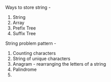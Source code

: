 Ways to store string - 
1. String
2. Array
3. Prefix Tree
4. Suffix Tree

String problem pattern - 
1. Counting characters
2. String of unique characters
3. Anagram - rearranging the letters of a string
4. Palindrome
5. 